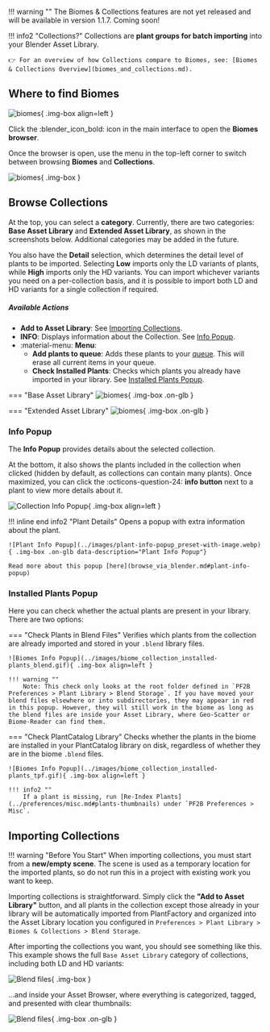 !!! warning ""
    The Biomes & Collections features are not yet released and will be available in version 1.1.7. Coming soon!


!!! info2 "Collections?"
    Collections are **plant groups for batch importing** into your Blender Asset Library.

    👉 For an overview of how Collections compare to Biomes, see: [Biomes & Collections Overview](biomes_and_collections.md).


## Where to find Biomes

![biomes](../images/biome_where-to-find.webp){ .img-box align=left }

Click the :blender_icon_bold: icon in the main interface to open the **Biomes browser**.

Once the browser is open, use the menu in the top-left corner to switch between browsing **Biomes** and **Collections**.

![biomes](../images/biome_switch_to_collections.gif){ .img-box }

<div style="clear:both"></div>




## Browse Collections

At the top, you can select a **category**. Currently, there are two categories: **Base Asset Library** and **Extended Asset Library**, as shown in the screenshots below. Additional categories may be added in the future.

You also have the **Detail** selection, which determines the detail level of plants to be imported. Selecting **Low** imports only the LD variants of plants, while **High** imports only the HD variants. You can import whichever variants you need on a per-collection basis, and it is possible to import both LD and HD variants for a single collection if required.

<h5>Available Actions</h5>

- **Add to Asset Library**: See [Importing Collections](#importing-collections).
- **INFO**: Displays information about the Collection. See [Info Popup](#info-popup).
- :material-menu: **Menu**:
    - **Add plants to queue**: Adds these plants to your [queue](browse_via_blender.md#queue). This will erase all current items in your queue.
    - **Check Installed Plants**: Checks which plants you already have imported in your library. See [Installed Plants Popup](#installed-plants-popup).

=== "Base Asset Library"
    ![biomes](../images/biome_collections_base.webp){ .img-box .on-glb }

=== "Extended Asset Library"
    ![biomes](../images/biome_collections_extended.webp){ .img-box .on-glb }


### Info Popup

The **Info Popup** provides details about the selected collection.

At the bottom, it also shows the plants included in the collection when clicked (hidden by default, as collections can contain many plants).  Once maximized, you can click the :octicons-question-24: **info button** next to a plant to view more details about it.

![Collection Info Popup](../images/biome_collection_info_popup.webp){ .img-box align=left }

!!! inline end info2 "Plant Details"
    Opens a popup with extra information about the plant.

    ![Plant Info Popup](../images/plant-info-popup_preset-with-image.webp){ .img-box .on-glb data-description="Plant Info Popup"}

    Read more about this popup [here](browse_via_blender.md#plant-info-popup)

<div style="clear:both"></div>


### Installed Plants Popup

Here you can check whether the actual plants are present in your library. There are two options:

=== "Check Plants in Blend Files"
    Verifies which plants from the collection are already imported and stored in your `.blend` library files.

    ![Biomes Info Popup](../images/biome_collection_installed-plants_blend.gif){ .img-box align=left }

    !!! warning ""
        Note: This check only looks at the root folder defined in `PF2B Preferences > Plant Library > Blend Storage`. If you have moved your blend files elsewhere or into subdirectories, they may appear in red in this popup. However, they will still work in the biome as long as the blend files are inside your Asset Library, where Geo-Scatter or Biome-Reader can find them.

=== "Check PlantCatalog Library"
    Checks whether the plants in the biome are installed in your PlantCatalog library on disk, regardless of whether they are in the biome `.blend` files.

    ![Biomes Info Popup](../images/biome_collection_installed-plants_tpf.gif){ .img-box align=left }

    !!! info2 ""
        If a plant is missing, run [Re-Index Plants](../preferences/misc.md#plants-thumbnails) under `PF2B Preferences > Misc`.



## Importing Collections

!!! warning "Before You Start"
    When importing collections, you must start from a **new/empty scene**. The scene is used as a temporary location for the imported plants, so do not run this in a project with existing work you want to keep.

Importing collections is straightforward. Simply click the **"Add to Asset Library"** button, and all plants in the collection except those already in your library will be automatically imported from PlantFactory and organized into the Asset Library location you configured in `Preferences > Plant Library > Biomes & Collections > Blend Storage`.

After importing the collections you want, you should see something like this. This example shows the full `Base Asset Library` category of collections, including both LD and HD variants:


![Blend files](../images/biome_collection_blend-files.webp){ .img-box }

…and inside your Asset Browser, where everything is categorized, tagged, and presented with clear thumbnails:

![Blend files](../images/biome_collection_library-example.webp){ .img-box .on-glb }
